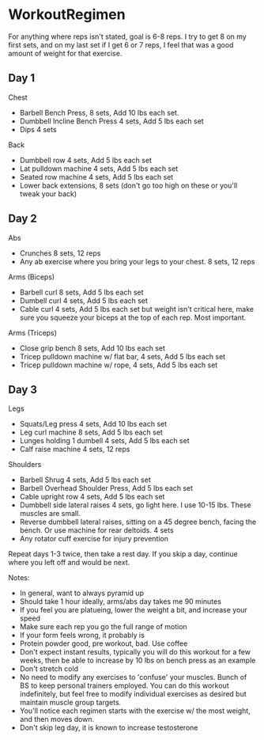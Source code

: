 # WorkoutRegimen

For anything where reps isn't stated, goal is 6-8 reps. I try to get 8 on my first sets, and on my last set if I get 6 or 7 reps, I feel that was a good amount of weight for that exercise.

## Day 1
Chest
* Barbell Bench Press, 8 sets, Add 10 lbs each set.
* Dumbbell Incline Bench Press 4 sets, Add 5 lbs each set
* Dips 4 sets

Back
* Dumbbell row 4 sets, Add 5 lbs each set
* Lat pulldown machine 4 sets, Add 5 lbs each set
* Seated row machine 4 sets, Add 5 lbs each set
* Lower back extensions, 8 sets (don't go too high on these or you'll tweak your back)

## Day 2
Abs
* Crunches 8 sets, 12 reps
* Any ab exercise where you bring your legs to your chest. 8 sets, 12 reps

Arms (Biceps)
* Barbell curl 8 sets, Add 5 lbs each set
* Dumbell curl 4 sets, Add 5 lbs each set
* Cable curl 4 sets, Add 5 lbs each set but weight isn't critical here, make sure you squeeze your biceps at the top of each rep. Most important.

Arms (Triceps)
* Close grip bench 8 sets, Add 10 lbs each set
* Tricep pulldown machine w/ flat bar, 4 sets, Add 5 lbs each set
* Tricep pulldown machine w/ rope, 4 sets, Add 5 lbs each set

## Day 3
Legs
* Squats/Leg press 4 sets, Add 10 lbs each set
* Leg curl machine 8 sets, Add 5 lbs each set
* Lunges holding 1 dumbell 4 sets, Add 5 lbs each set
* Calf raise machine 4 sets, 12 reps

Shoulders
* Barbell Shrug 4 sets, Add 5 lbs each set
* Barbell Overhead Shoulder Press, Add 5 lbs each set
* Cable upright row 4 sets, Add 5 lbs each set
* Dumbbell side lateral raises 4 sets, go light here. I use 10-15 lbs. These muscles are small.
* Reverse dumbbell lateral raises, sitting on a 45 degree bench, facing the bench. Or use machine for rear deltoids. 4 sets
* Any rotator cuff exercise for injury prevention

Repeat days 1-3 twice, then take a rest day. If you skip a day, continue where you left off and would be next. 

Notes:
* In general, want to always pyramid up
* Should take 1 hour ideally, arms/abs day takes me 90 minutes
* If you feel you are platueing, lower the weight a bit, and increase your speed
* Make sure each rep you go the full range of motion
* If your form feels wrong, it probably is
* Protein powder good, pre workout, bad. Use coffee 
* Don't expect instant results, typically you will do this workout for a few weeks, then be able to increase by 10 lbs on bench press as an example
* Don't stretch cold
* No need to modify any exercises to 'confuse' your muscles. Bunch of BS to keep personal trainers employed. You can do this workout indefinitely, but feel free to modify individual exercises as desired but maintain muscle group targets.
* You'll notice each regimen starts with the exercise w/ the most weight, and then moves down.
* Don't skip leg day, it is known to increase testosterone 



